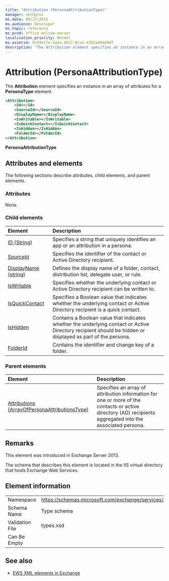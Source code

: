 ```yaml
---
title: "Attribution (PersonaAttributionType)"
manager: sethgros
ms.date: 09/17/2015
ms.audience: Developer
ms.topic: reference
ms.prod: office-online-server
localization_priority: Normal
ms.assetid: dc59e17e-baea-4617-8ca1-4382a89de0d7
description: "The Attribution element specifies an instance in an array of attributes for a PersonaType element."
---
```


# Attribution (PersonaAttributionType)

The **Attribution** element specifies an instance in an array of attributes for a **PersonaType** element. 
  
```XML
<Attribution>
    <Id></Id>
    <SourceId></SourceId>
    <DisplayName></DisplayName>
    <IsWritable></IsWritable>
    <IsQuickContact></IsQuickContact>
    <IsHidden></IsHidden>
    <FolderId></FolderId>
</Attribution>
```

 **PersonaAttributionType**
## Attributes and elements

The following sections describe attributes, child elements, and parent elements.
  
### Attributes

None.
  
### Child elements

|**Element**|**Description**|
|:-----|:-----|
|[ID (String)](id-string.md) <br/> |Specifies a string that uniquely identifies an app or an attribution in a persona.  <br/> |
|[SourceId](sourceid.md) <br/> |Specifies the identifier of the contact or Active Directory recipient.  <br/> |
|[DisplayName (string)](displayname-string.md) <br/> |Defines the display name of a folder, contact, distribution list, delegate user, or rule.  <br/> |
|[IsWritable](iswritable.md) <br/> |Specifies whether the underlying contact or Active Directory recipient can be written to.  <br/> |
|[IsQuickContact](isquickcontact.md) <br/> |Specifies a Boolean value that indicates whether the underlying contact or Active Directory recipient is a quick contact.  <br/> |
|[IsHidden](ishidden.md) <br/> |Contains a Boolean value that indicates whether the underlying contact or Active Directory recipient should be hidden or displayed as part of the persona.  <br/> |
|[FolderId](folderid.md) <br/> |Contains the identifier and change key of a folder.  <br/> |
   
### Parent elements

|**Element**|**Description**|
|:-----|:-----|
|[Attributions (ArrayOfPersonaAttributionsType)](attributions-arrayofpersonaattributionstype.md) <br/> |Specifies an array of attribution information for one or more of the contacts or active directory (AD) recipients aggregated into the associated persona.  <br/> |
   
## Remarks

This element was introduced in Exchange Server 2013.
  
The schema that describes this element is located in the IIS virtual directory that hosts Exchange Web Services.
  
## Element information

|||
|:-----|:-----|
|Namespace  <br/> |https://schemas.microsoft.com/exchange/services/2006/types  <br/> |
|Schema Name  <br/> |Type schema  <br/> |
|Validation File  <br/> |types.xsd  <br/> |
|Can Be Empty  <br/> ||
   
## See also

- [EWS XML elements in Exchange](ews-xml-elements-in-exchange.md)

